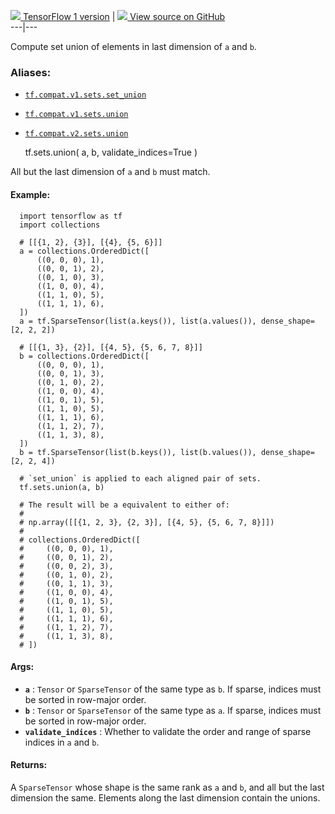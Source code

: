 [ ![](https://tensorflow.google.cn/images/tf_logo_32px.png) TensorFlow 1
version](/versions/r1.15/api_docs/python/tf/sets/union) |  [
![](https://tensorflow.google.cn/images/GitHub-Mark-32px.png) View source on
GitHub
](https://github.com/tensorflow/tensorflow/blob/r2.0/tensorflow/python/ops/sets_impl.py#L283-L357)  
---|---  
  
Compute set union of elements in last dimension of `a` and `b`.

### Aliases:

  * [`tf.compat.v1.sets.set_union`](/api_docs/python/tf/sets/union)
  * [`tf.compat.v1.sets.union`](/api_docs/python/tf/sets/union)
  * [`tf.compat.v2.sets.union`](/api_docs/python/tf/sets/union)

    
    
    tf.sets.union(
        a,
        b,
        validate_indices=True
    )
    

All but the last dimension of `a` and `b` must match.

#### Example:

    
    
      import tensorflow as tf
      import collections
    
      # [[{1, 2}, {3}], [{4}, {5, 6}]]
      a = collections.OrderedDict([
          ((0, 0, 0), 1),
          ((0, 0, 1), 2),
          ((0, 1, 0), 3),
          ((1, 0, 0), 4),
          ((1, 1, 0), 5),
          ((1, 1, 1), 6),
      ])
      a = tf.SparseTensor(list(a.keys()), list(a.values()), dense_shape=[2, 2, 2])
    
      # [[{1, 3}, {2}], [{4, 5}, {5, 6, 7, 8}]]
      b = collections.OrderedDict([
          ((0, 0, 0), 1),
          ((0, 0, 1), 3),
          ((0, 1, 0), 2),
          ((1, 0, 0), 4),
          ((1, 0, 1), 5),
          ((1, 1, 0), 5),
          ((1, 1, 1), 6),
          ((1, 1, 2), 7),
          ((1, 1, 3), 8),
      ])
      b = tf.SparseTensor(list(b.keys()), list(b.values()), dense_shape=[2, 2, 4])
    
      # `set_union` is applied to each aligned pair of sets.
      tf.sets.union(a, b)
    
      # The result will be a equivalent to either of:
      #
      # np.array([[{1, 2, 3}, {2, 3}], [{4, 5}, {5, 6, 7, 8}]])
      #
      # collections.OrderedDict([
      #     ((0, 0, 0), 1),
      #     ((0, 0, 1), 2),
      #     ((0, 0, 2), 3),
      #     ((0, 1, 0), 2),
      #     ((0, 1, 1), 3),
      #     ((1, 0, 0), 4),
      #     ((1, 0, 1), 5),
      #     ((1, 1, 0), 5),
      #     ((1, 1, 1), 6),
      #     ((1, 1, 2), 7),
      #     ((1, 1, 3), 8),
      # ])
    

#### Args:

  * **`a`** : `Tensor` or `SparseTensor` of the same type as `b`. If sparse, indices must be sorted in row-major order.
  * **`b`** : `Tensor` or `SparseTensor` of the same type as `a`. If sparse, indices must be sorted in row-major order.
  * **`validate_indices`** : Whether to validate the order and range of sparse indices in `a` and `b`.

#### Returns:

A `SparseTensor` whose shape is the same rank as `a` and `b`, and all but the
last dimension the same. Elements along the last dimension contain the unions.

